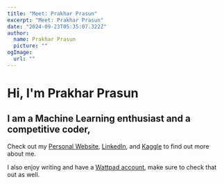 ```yaml
---
title: "Meet: Prakhar Prasun"
excerpt: "Meet: Prakhar Prasun"
date: "2024-09-23T05:35:07.322Z"
author:
  name: Prakhar Prasun
  picture: ""
ogImage:
  url: ""
---
```


Hi, I'm Prakhar Prasun
=======================

## I am a Machine Learning enthusiast and a competitive coder,

Check out my [Personal Website](https://prakhar-prasun.vercel.app), [LinkedIn](https://www.linkedin.com/in/prakhar-prasun/), and [Kaggle](https://www.kaggle.com/prakharprasun) to find out more about me.

I also enjoy writing and have a [Wattpad account](https://www.wattpad.com/user/xArkPH), make sure to check that out as well.
